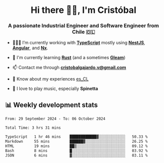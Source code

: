 <h1 align="center">Hi there ✌🏻, I'm Cristóbal</h1>
<h3 align="center">A passionate Industrial Engineer and Software Engineer from Chile 🇨🇱</h3>

- 🧑🏻‍💻 I’m currently working with **[TypeScript](https://www.typescriptlang.org)** mostly using **[NestJS](https://nestjs.com)**, **[Angular](https://angular.io)**, and **[Nx](https://nx.dev)**.

- 🌱 I'm currently learning **[Rust](https://www.rust-lang.org)** (and a sometimes **[Gleam](https://gleam.run/)**)

- 📫 Contact me through **cristobalgajardo.v@gmail.com**

- 📄 Know about my experiences [es_CL](https://bit.ly/cv-cristobal-gajardo)

- 🎸 I love to play music, especially **Spinetta**

## 📊 Weekly development stats

<!--START_SECTION:waka-->

```txt
From: 29 September 2024 - To: 06 October 2024

Total Time: 3 hrs 31 mins

TypeScript   1 hr 46 mins    ████████████▓░░░░░░░░░░░░   50.33 %
Markdown     55 mins         ██████▓░░░░░░░░░░░░░░░░░░   26.25 %
HTML         19 mins         ██▒░░░░░░░░░░░░░░░░░░░░░░   09.12 %
Bash         8 mins          █░░░░░░░░░░░░░░░░░░░░░░░░   03.92 %
JSON         6 mins          ▓░░░░░░░░░░░░░░░░░░░░░░░░   03.11 %
```

<!--END_SECTION:waka-->
